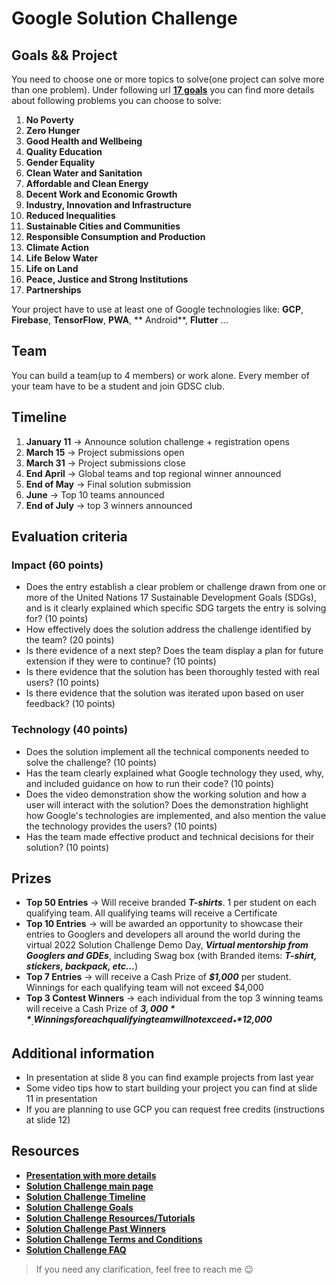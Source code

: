 # Google Solution Challenge

## Goals && Project

You need to choose one or more topics to solve(one project can solve more than one problem). Under following
url **[17 goals](https://developers.google.com/community/gdsc-solution-challenge/UN-goals)**
you can find more details about following problems you can choose to solve:

1. **No Poverty**
2. **Zero Hunger**
3. **Good Health and Wellbeing**
4. **Quality Education**
5. **Gender Equality**
6. **Clean Water and Sanitation**
7. **Affordable and Clean Energy**
8. **Decent Work and Economic Growth**
9. **Industry, Innovation and Infrastructure**
10. **Reduced Inequalities**
11. **Sustainable Cities and Communities**
12. **Responsible Consumption and Production**
13. **Climate Action**
14. **Life Below Water**
15. **Life on Land**
16. **Peace, Justice and Strong Institutions**
17. **Partnerships**

Your project have to use at least one of Google technologies like: **GCP**, **Firebase**, **TensorFlow**, **PWA**, **
Android**, **Flutter** ...

## Team

You can build a team(up to 4 members) or work alone. Every member of your team have to be a student and join GDSC club.

## Timeline

1. **January 11** -> Announce solution challenge + registration opens
2. **March 15** -> Project submissions open
3. **March 31** -> Project submissions close
4. **End April** -> Global teams and top regional winner announced
5. **End of May** -> Final solution submission
6. **June** -> Top 10 teams announced
7. **End of July** -> top 3 winners announced

## Evaluation criteria

### Impact (60 points)

- Does the entry establish a clear problem or challenge drawn from one or more of the United Nations 17 Sustainable
  Development Goals (SDGs), and is it clearly explained which specific SDG targets the entry is solving for? (10 points)
- How effectively does the solution address the challenge identified by the team? (20 points)
- Is there evidence of a next step? Does the team display a plan for future extension if they were to continue? (10
  points)
- Is there evidence that the solution has been thoroughly tested with real users? (10 points)
- Is there evidence that the solution was iterated upon based on user feedback? (10 points)

### Technology (40 points)

- Does the solution implement all the technical components needed to solve the challenge? (10 points)
- Has the team clearly explained what Google technology they used, why, and included guidance on how to run their
  code? (10 points)
- Does the video demonstration show the working solution and how a user will interact with the solution? Does the
  demonstration highlight how Google's technologies are implemented, and also mention the value the technology provides
  the users? (10 points)
- Has the team made effective product and technical decisions for their solution? (10 points)

## Prizes

- **Top 50 Entries** -> Will receive branded _**T-shirts**_. 1 per student on each qualifying team. All qualifying teams will
  receive a Certificate
- **Top 10 Entries** -> will be awarded an opportunity to showcase their entries to Googlers and developers all around
  the world during the virtual 2022 Solution Challenge Demo Day, _**Virtual mentorship from Googlers and GDEs**_, including
  Swag box (with Branded items: _**T-shirt, stickers, backpack, etc...**_)
- **Top 7 Entries** -> will receive a Cash Prize of _**$1,000**_ per student. Winnings for each qualifying team will not
  exceed $4,000
- **Top 3 Contest Winners** -> each individual from the top 3 winning teams will receive a Cash Prize of _**$3,000**_.
  Winnings for each qualifying team will not exceed _**$12,000**_

## Additional information

- In presentation at slide 8 you can find example projects from last year
- Some video tips how to start building your project you can find at slide 11 in presentation
- If you are planning to use GCP you can request free credits (instructions at slide 12)

## Resources

- **[Presentation with more details](https://github.com/GDSC-Lodz-University-of-Technology/lectures/blob/master/resources/04-02-2022-google-solution-challange-info-session/solution-challenge-info-session-presentation.pdf)**
- **[Solution Challenge main page](https://developers.google.com/community/gdsc-solution-challenge)**
- **[Solution Challenge Timeline](https://developers.google.com/community/gdsc-solution-challenge/timeline)**
- **[Solution Challenge Goals](https://developers.google.com/community/gdsc-solution-challenge/UN-goals)**
- **[Solution Challenge Resources/Tutorials](https://developers.google.com/community/gdsc-solution-challenge/resources)**
- **[Solution Challenge Past Winners](https://developers.google.com/community/gdsc-solution-challenge/winners)**
- **[Solution Challenge Terms and Conditions](https://developers.google.com/community/gdsc-solution-challenge/terms)**
- **[Solution Challenge FAQ](https://developers.google.com/community/gdsc-solution-challenge/faq)**

> If you need any clarification, feel free to reach me 😉
 
